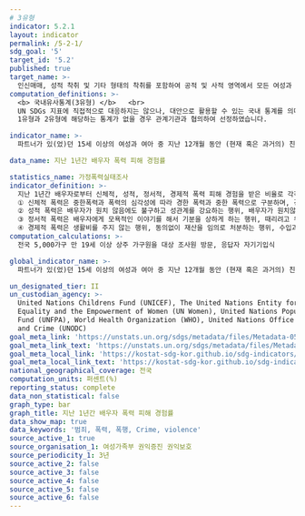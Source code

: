 ```yaml
---
# 3유형 
indicator: 5.2.1
layout: indicator
permalink: /5-2-1/
sdg_goal: '5'
target_id: '5.2'
published: true
target_name: >-
  인신매매, 성적 착취 및 기타 형태의 착취를 포함하여 공적 및 사적 영역에서 모든 여성과 여아에 대한 모든 형태의 폭력 근절
computation_definitions: >-
  <b> 국내유사통계(3유형) </b>   <br>
  UN SDGs 지표에 직접적으로 대응하지는 않으나, 대안으로 활용할 수 있는 국내 통계를 의미합니다.    <br> 
  1유형과 2유형에 해당하는 통계가 없을 경우 관계기관과 협의하여 선정하였습니다.  

indicator_name: >-
  파트너가 있(었)던 15세 이상의 여성과 여아 중 지난 12개월 동안 (현재 혹은 과거의) 친밀한 파트너로부터 신체적, 성적, 정서적인 폭력을 당한 경험이 있는 인구 비율(연령 및 폭력형태별)

data_name: 지난 1년간 배우자 폭력 피해 경험률 

statistics_name: 가정폭력실태조사 
indicator_definition: >-
  지난 1년간 배우자로부터 신체적, 성적, 정서적, 경제적 폭력 피해 경험을 받은 비율로 각각의 폭력 유형은 다음과 같이 정의됨 <br>
  ① 신체적 폭력은 중한폭력과 폭력의 심각성에 따라 경한 폭력과 중한 폭력으로 구분하며, 경한 폭력은 배우자에게 물건을 집어던지는 행위, 손바닥으로 뺨이나 신체를 때리는 행위 등 경미한 정도의 폭력을 의미하며, 중한 폭력은 배우자의 목을 조르는 행위나 칼이나 흉기 등으로 위협하거나 다치게 하는 행위 등 심각한 신체적 고통 및 위해를 유발할 수 있는 행위를 의미함 <br> 
  ② 성적 폭력은 배우자가 원치 않음에도 불구하고 성관계를 강요하는 행위, 배우자가 원치않는 형태의 성관계를 강요하는 행위 등 성적 고통과 수치심을 주는 행위를 의미함 <br> 
  ③ 정서적 폭력은 배우자에게 모욕적인 이야기를 해서 기분을 상하게 하는 행위, 때리려고 위협하는 행위 등 배우자에게 정서적, 심리적으로 고통을 주는 행위를 의미함 <br> 
  ④ 경제적 폭력은 생활비를 주지 않는 행위, 동의없이 재산을 임의로 처분하는 행위, 수입과 지출을 독점하는 행위 등과 같이 경제적으로 착취하거나 경제적으로 고통을 주는 행위를 의미함
computation_calculations: >-
  전국 5,000가구 만 19세 이상 상주 가구원을 대상 조사원 방문, 응답자 자기기입식 

global_indicator_name: >-
  파트너가 있(었)던 15세 이상의 여성과 여아 중 지난 12개월 동안 (현재 혹은 과거의) 친밀한 파트너로부터 신체적, 성적, 정서적인 폭력을 당한 경험이 있는 인구 비율(연령 및 폭력형태별)

un_designated_tier: II
un_custodian_agency: >-
  United Nations Childrens Fund (UNICEF), The United Nations Entity for Gender
  Equality and the Empowerment of Women (UN Women), United Nations Population
  Fund (UNFPA), World Health Organization (WHO), United Nations Office on Drugs
  and Crime (UNODC)
goal_meta_link: 'https://unstats.un.org/sdgs/metadata/files/Metadata-05-02-01.pdf'
goal_meta_link_text: 'https://unstats.un.org/sdgs/metadata/files/Metadata-05-02-01.pdf'
goal_meta_local_link: 'https://kostat-sdg-kor.github.io/sdg-indicators/public/data/Metadata-05-02-01_KOR.pdf'
goal_meta_local_link_text: 'https://kostat-sdg-kor.github.io/sdg-indicators/public/data/Metadata-05-02-01_KOR.pdf'
national_geographical_coverage: 전국
computation_units: 퍼센트(%)
reporting_status: complete
data_non_statistical: false
graph_type: bar
graph_title: 지난 1년간 배우자 폭력 피해 경험률
data_show_map: true
data_keywords: '범죄, 폭력, 폭행, Crime, violence'
source_active_1: true
source_organisation_1: 여성가족부 권익증진 권익보호
source_periodicity_1: 3년
source_active_2: false
source_active_3: false
source_active_4: false
source_active_5: false
source_active_6: false
---
```


